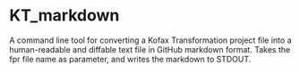 # KT_markdown
A command line tool for converting a Kofax Transformation project file into a human-readable and diffable text file in GitHub markdown format.
Takes the fpr file name as parameter, and writes the markdown to STDOUT.
